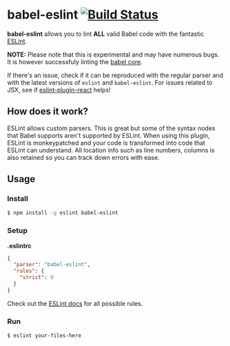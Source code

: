 # babel-eslint [![Build Status][travis-image]][travis-url]

**babel-eslint** allows you to lint **ALL** valid Babel code with the fantastic
[ESLint](https://github.com/eslint/eslint).

**NOTE:** Please note that this is experimental and may have numerous bugs. It is however
successfuly linting the [babel core](https://github.com/babel/babel/blob/master/.eslintrc).

If there's an issue, check if it can be reproduced with the regular parser and with the latest versions of `eslint` and `babel-eslint`. For issues related to JSX, see if [eslint-plugin-react](https://github.com/yannickcr/eslint-plugin-react) helps!

## How does it work?

ESLint allows custom parsers. This is great but some of the syntax nodes that Babel supports
aren't supported by ESLint. When using this plugin, ESLint is monkeypatched and your code is
transformed into code that ESLint can understand. All location info such as line numbers,
columns is also retained so you can track down errors with ease.

## Usage

### Install

```sh
$ npm install -g eslint babel-eslint
```

### Setup

**.eslintrc**

```json
{
  "parser": "babel-eslint",
  "rules": {
    "strict": 0
  }
}
```

Check out the [ESLint docs](http://eslint.org/docs/rules/) for all possible rules.

### Run

```sh
$ eslint your-files-here
```

[travis-url]: https://travis-ci.org/babel/babel-eslint
[travis-image]: https://travis-ci.org/babel/babel-eslint.svg?branch=master
